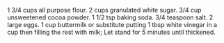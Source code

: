 1 3/4 cups all purpose flour.
2 cups granulated white sugar.
3/4 cup unsweetened cocoa powder.
1 1/2 tsp baking soda.
3/4 teaspoon salt.
2 large eggs.
1 cup buttermilk or substitute putting 1 tbsp white vinegar in a cup then filling the rest with milk; Let stand for 5 minutes until thickened.